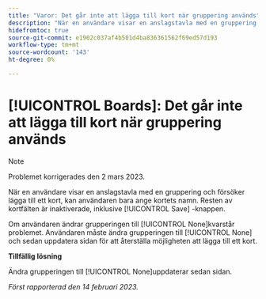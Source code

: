 ```yaml
---
title: "Varor: Det går inte att lägga till kort när gruppering används"
description: "När en användare visar en anslagstavla med en gruppering och försöker lägga till ett kort, kan användaren bara ange kortets namn. Resten av kortfälten är inaktiverade, inklusive knappen Spara."
hidefromtoc: true
source-git-commit: e1902c037af4b501d4ba836361562f69ed57d193
workflow-type: tm+mt
source-wordcount: '143'
ht-degree: 0%

---
```



# [!UICONTROL Boards]: Det går inte att lägga till kort när gruppering används

>[!NOTE]
>
>Problemet korrigerades den 2 mars 2023.

När en användare visar en anslagstavla med en gruppering och försöker lägga till ett kort, kan användaren bara ange kortets namn. Resten av kortfälten är inaktiverade, inklusive [!UICONTROL Save] -knappen.

Om användaren ändrar grupperingen till [!UICONTROL None]kvarstår problemet. Användaren måste ändra grupperingen till [!UICONTROL None] och sedan uppdatera sidan för att återställa möjligheten att lägga till ett kort.

**Tillfällig lösning**

Ändra grupperingen till [!UICONTROL None]uppdaterar sedan sidan.

_Först rapporterad den 14 februari 2023._

